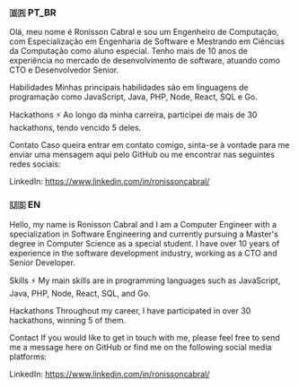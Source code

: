 
<!--
**ronissoncr/ronissoncr** is a ✨ _special_ ✨ repository because its `README.md` (this file) appears on your GitHub profile.

Here are some ideas to get you started:

- 🔭 I’m currently working on ...
- 🌱 I’m currently learning ...
- 👯 I’m looking to collaborate on ...
- 🤔 I’m looking for help with ...
- 💬 Ask me about ...
- 📫 How to reach me: ...
- 😄 Pronouns: ...
- ⚡ Fun fact: ...
-->


### 🇧🇷 PT_BR
Olá, meu nome é Ronisson Cabral e sou um Engenheiro de Computação, com Especialização em Engenharia de Software e Mestrando em Ciências da Computação como aluno especial. Tenho mais de 10 anos de experiência no mercado de desenvolvimento de software, atuando como CTO e Desenvolvedor Senior.

Habilidades
Minhas principais habilidades são em linguagens de programação como JavaScript, Java, PHP, Node, React, SQL e Go.

Hackathons ⚡
Ao longo da minha carreira, participei de mais de 30 hackathons, tendo vencido 5 deles.

Contato
Caso queira entrar em contato comigo, sinta-se à vontade para me enviar uma mensagem aqui pelo GitHub ou me encontrar nas seguintes redes sociais:

LinkedIn: https://www.linkedin.com/in/ronissoncabral/

### 🇺🇸 EN

Hello, my name is Ronisson Cabral and I am a Computer Engineer with a specialization in Software Engineering and currently pursuing a Master's degree in Computer Science as a special student. I have over 10 years of experience in the software development industry, working as a CTO and Senior Developer.

Skills ⚡
My main skills are in programming languages such as JavaScript, Java, PHP, Node, React, SQL, and Go.

Hackathons 
Throughout my career, I have participated in over 30 hackathons, winning 5 of them.

Contact
If you would like to get in touch with me, please feel free to send me a message here on GitHub or find me on the following social media platforms:

LinkedIn: https://www.linkedin.com/in/ronissoncabral/
